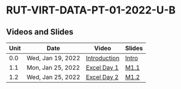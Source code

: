# RUT-VIRT-DATA-PT-01-2022-U-B

## Videos and Slides


Unit	|Date	| Video			| Slides
-------|------|---------------|---
0.0| Wed, Jan 19, 2022 | [Introduction](https://zoom.us/rec/play/9p00ALL1Cm6V08CHkcy1MeVEfEnL9mXQvKI5v5DBcnyqon2837YWKbZup_668YPpZOv8txZZKo3gHKAt.4FgA4ZUA1VWsyFq6?continueMode=true&_x_zm_rtaid=RGjlISvkQJqpmC_YjW3DGg.1643122324401.d54fe4c024029bc574432beb51f3abaf&_x_zm_rhtaid=684) | [Intro](https://github.com/RutgersCodingBootcamp/RUT-VIRT-DATA-PT-01-2022-U-B/blob/main/ClassFiles/00-0-Introduction/January%202022%20DATA%20BLENDED%20ONLINE%20Launch.pdf)
1.1| Mon, Jan 25, 2022 | [Excel Day 1](https://zoom.us/rec/play/JC96OOjnJ9HOxk_66lcSCjKpfc5dlKB1fvIywEDPtXzHA6RfDbt_OxBJyfWz_8mf2w9fmQ7saKDmPX-Y.U4PASgsS1QBdsriQ) | [M1.1](https://github.com/RutgersCodingBootcamp/RUT-VIRT-DATA-PT-01-2022-U-B/blob/main/ClassFiles/01-1-Excel/M1.1%20Live%20Lesson%20Slides.pdf)
1.2| Wed, Jan 25, 2022 | [Excel Day 2](https://zoom.us/rec/play/rgWqK8hUdu4HV2EXBTsqnPDbpyNuWS_94lZ65dx4RBPElNkYYH3zxDpMn53Au5q12VKTVbiKMa6perck.IL2mMdHnrD070lO_) | [M1.2]() 
